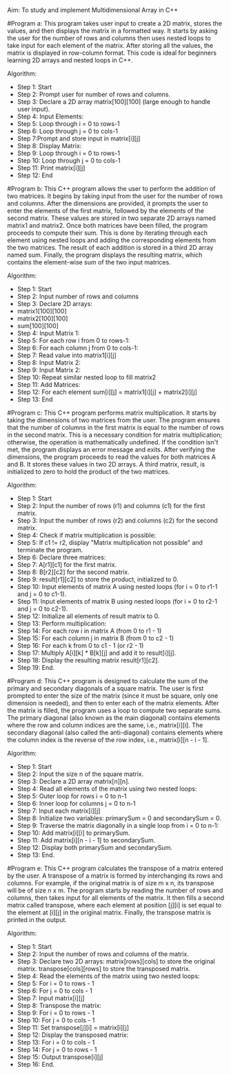 Aim: To study and implement Multidimensional Array in C++

#Program a: This program takes user input to create a 2D matrix, stores the values, and then displays the matrix in a formatted way. It starts by asking the user for the number of rows and columns then uses nested loops to take input for each element of the matrix. After storing all the values, the matrix is displayed in row-column format. This code is ideal for beginners learning 2D arrays and nested loops in C++.

Algorithm:

- Step 1: Start
- Step 2: Prompt user for number of rows and columns.
- Step 3: Declare a 2D array matrix[100][100] (large enough to handle user input).
- Step 4: Input Elements:
- Step 5: Loop through i = 0 to rows-1
- Step 6: Loop through j = 0 to cols-1
- Step 7:Prompt and store input in matrix[i][j]
- Step 8: Display Matrix:
- Step 9: Loop through i = 0 to rows-1
- Step 10: Loop through j = 0 to cols-1
- Step 11: Print matrix[i][j]
- Step 12: End

#Program b: This C++ program allows the user to perform the addition of two matrices. It begins by taking input from the user for the number of rows and columns. After the dimensions are provided, it prompts the user to enter the elements of the first matrix, followed by the elements of the second matrix. These values are stored in two separate 2D arrays named matrix1 and matrix2. Once both matrices have been filled, the program proceeds to compute their sum. This is done by iterating through each element using nested loops and adding the corresponding elements from the two matrices. The result of each addition is stored in a third 2D array named sum. Finally, the program displays the resulting matrix, which contains the element-wise sum of the two input matrices.

Algorithm:

- Step 1: Start
- Step 2: Input number of rows and columns
- Step 3: Declare 2D arrays:
- matrix1[100][100]
- matrix2[100][100]
- sum[100][100]
- Step 4: Input Matrix 1:
- Step 5: For each row i from 0 to rows-1:
- Step 6: For each column j from 0 to cols-1:
- Step 7: Read value into matrix1[i][j]
- Step 8: Input Matrix 2:
- Step 9: Input Matrix 2:
- Step 10: Repeat similar nested loop to fill matrix2
- Step 11: Add Matrices:
- Step 12: For each element sum[i][j] = matrix1[i][j] + matrix2[i][j]
- Step 13: End

#Program c: This C++ program performs matrix multiplication. It starts by taking the dimensions of two matrices from the user. The program ensures that the number of columns in the first matrix is equal to the number of rows in the second matrix. This is a necessary condition for matrix multiplication; otherwise, the operation is mathematically undefined. If the condition isn't met, the program displays an error message and exits. After verifying the dimensions, the program proceeds to read the values for both matrices A and B. It stores these values in two 2D arrays. A third matrix, result, is initialized to zero to hold the product of the two matrices.

Algorithm:

- Step 1: Start
- Step 2: Input the number of rows (r1) and columns (c1) for the first matrix.
- Step 3: Input the number of rows (r2) and columns (c2) for the second matrix.
- Step 4: Check if matrix multiplication is possible:
- Step 5: If c1 != r2, display "Matrix multiplication not possible" and terminate the program.
- Step 6: Declare three matrices:
- Step 7: A[r1][c1] for the first matrix.
- Step 8: B[r2][c2] for the second matrix.
- Step 9: result[r1][c2] to store the product, initialized to 0.
- Step 10: Input elements of matrix A using nested loops (for i = 0 to r1-1 and j = 0 to c1-1).
- Step 11: Input elements of matrix B using nested loops (for i = 0 to r2-1 and j = 0 to c2-1).
- Step 12: Initialize all elements of result matrix to 0.
- Step 13: Perform multiplication:
- Step 14: For each row i in matrix A (from 0 to r1 - 1)
- Step 15: For each column j in matrix B (from 0 to c2 - 1)
- Step 16: For each k from 0 to c1 - 1 (or r2 - 1)
- Step 17: Multiply A[i][k] * B[k][j] and add it to result[i][j].
- Step 18: Display the resulting matrix result[r1][c2].
- Step 19: End.

#Program d: This C++ program is designed to calculate the sum of the primary and secondary diagonals of a square matrix. The user is first prompted to enter the size of the matrix (since it must be square, only one dimension is needed), and then to enter each of the matrix elements. After the matrix is filled, the program uses a loop to compute two separate sums. The primary diagonal (also known as the main diagonal) contains elements where the row and column indices are the same, i.e., matrix[i][i]. The secondary diagonal (also called the anti-diagonal) contains elements where the column index is the reverse of the row index, i.e., matrix[i][n - i - 1].

Algorithm:

- Step 1: Start
- Step 2: Input the size n of the square matrix.
- Step 3: Declare a 2D array matrix[n][n].
- Step 4: Read all elements of the matrix using two nested loops:
- Step 5: Outer loop for rows i = 0 to n-1
- Step 6: Inner loop for columns j = 0 to n-1
- Step 7: Input each matrix[i][j]
- Step 8: Initialize two variables: primarySum = 0 and secondarySum = 0.
- Step 9: Traverse the matrix diagonally in a single loop from i = 0 to n-1:
- Step 10: Add matrix[i][i] to primarySum.
- Step 11: Add matrix[i][n - i - 1] to secondarySum.
- Step 12: Display both primarySum and secondarySum.
- Step 13: End.

#Program e: This C++ program calculates the transpose of a matrix entered by the user. A transpose of a matrix is formed by interchanging its rows and columns. For example, if the original matrix is of size m x n, its transpose will be of size n x m. The program starts by reading the number of rows and columns, then takes input for all elements of the matrix. It then fills a second matrix called transpose, where each element at position [j][i] is set equal to the element at [i][j] in the original matrix. Finally, the transpose matrix is printed in the output.

Algorithm:

- Step 1: Start
- Step 2: Input the number of rows and columns of the matrix.
- Step 3: Declare two 2D arrays:
matrix[rows][cols] to store the original matrix.
transpose[cols][rows] to store the transposed matrix.
- Step 4: Read the elements of the matrix using two nested loops:
- Step 5: For i = 0 to rows - 1
- Step 6: For j = 0 to cols - 1
- Step 7: Input matrix[i][j]
- Step 8: Transpose the matrix:
- Step 9: For i = 0 to rows - 1
- Step 10: For j = 0 to cols - 1
- Step 11: Set transpose[j][i] = matrix[i][j]
- Step 12: Display the transposed matrix:
- Step 13: For i = 0 to cols - 1
- Step 14: For j = 0 to rows - 1
- Step 15: Output transpose[i][j]
- Step 16: End.


